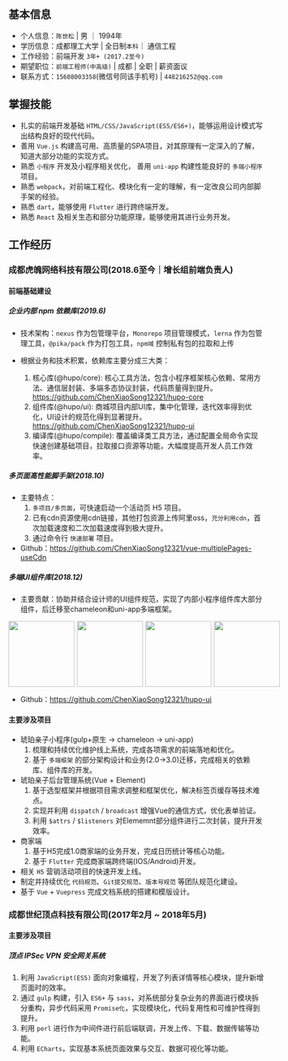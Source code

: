 
## 基本信息

- 个人信息：`陈世松` | 男 ｜ 1994年
- 学历信息：成都理工大学 | 全日制`本科`｜ 通信工程
- 工作经验：前端开发 `3年+ (2017.2至今)`
- 期望职位：`前端工程师(中高级)` | 成都 | 全职 | 薪资面议
- 联系方式：`15608003358`(微信号同该手机号) | `448216252@qq.com`

## 掌握技能

- 扎实的前端开发基础 `HTML/CSS/JavaScript(ES5/ES6+)`，能够运用设计模式写出结构良好的现代代码。
- 善用 `Vue.js` 构建高可用、高质量的SPA项目，对其原理有一定深入的了解，知道大部分功能的实现方式。
- 熟悉 `小程序` 开发及小程序相关优化， 善用 `uni-app` 构建性能良好的 `多端小程序` 项目。
- 熟悉 `webpack`，对前端工程化、模块化有一定的理解，有一定改良公司内部脚手架的经验。
- 熟悉 `dart`，能够使用 `Flutter` 进行跨终端开发。
- 熟悉 `React` 及相关生态和部分功能原理，能够使用其进行业务开发。

## 工作经历

### 成都虎魄网络科技有限公司(2018.6至今｜增长组前端负责人)

#### 前端基础建设

##### 企业内部 npm 依赖库(2019.6)

- 技术架构：`nexus` 作为包管理平台，`Monorepo` 项目管理模式，`lerna` 作为包管理工具，`@pika/pack` 作为打包工具，`npm域` 控制私有包的拉取和上传

- 根据业务和技术积累，依赖库主要分成三大类：
  1. 核心库(@hupo/core): 核心工具方法，包含小程序框架核心依赖、常用方法、通信层封装、多端多态协议封装，代码质量得到提升。<https://github.com/ChenXiaoSong12321/hupo-core>
  2. 组件库(@hupo/ui): 商城项目内部UI库，集中化管理，迭代效率得到优化，UI设计的规范化得到显著提升。<https://github.com/ChenXiaoSong12321/hupo-ui>
  3. 编译库(@hupo/compile): 覆盖编译类工具方法，通过配置全局命令实现快速创建基础项目，拉取接口资源等功能，大幅度提高开发人员工作效率。

##### 多页面高性能脚手架(2018.10)

- 主要特点：
  1. `多项目/多页面`，可快速启动一个活动页 H5 项目。
  2. 已有cdn资源使用cdn链接，其他打包资源上传阿里oss，`充分利用cdn`，首次加载速度和二次加载速度得到极大提升。
  3. 通过命令行 `快速部署` 项目。
- Github：<https://github.com/ChenXiaoSong12321/vue-multiplePages-useCdn>

##### 多端UI组件库(2018.12)

- 主要贡献：协助并结合设计师的UI组件规范，实现了内部小程序组件库大部分组件，后迁移至chameleon和uni-app多端框架。

<div class="third" style="display:flex;">
  <img src="https://mall-admin.hupovip.cn/hp-mall-admin/v1/comm/resource/view?token=850e62043c4e4d4795a31f35b834e490&path=/resource/images/businessmen/152019_0615d8c3-5c95-462b-a8aa-ff0f30c09258.JPG" style="width:130px;margin-right:5px;"/>
  <img src="https://mall-admin.hupovip.cn/hp-mall-admin/v1/comm/resource/view?token=850e62043c4e4d4795a31f35b834e490&path=/resource/images/businessmen/152013_444ad079-9df7-4888-a42c-08b1fe88dbdb.JPG" style="width:130px;margin-right:5px;"/>
  <img src="https://mall-admin.hupovip.cn/hp-mall-admin/v1/comm/resource/view?token=850e62043c4e4d4795a31f35b834e490&path=/resource/images/businessmen/152006_6842b5a7-ea18-4b98-aa6e-ecdf17f15735.JPG"
   style="width:130px;margin-right:5px;"/>
  <img src="https://mall-admin.hupovip.cn/hp-mall-admin/v1/comm/resource/view?token=850e62043c4e4d4795a31f35b834e490&path=/resource/images/businessmen/152016_c3d3550c-0675-493d-8231-580f513acba1.JPG"
   style="width:130px;"/>
</div>

- Github：<https://github.com/ChenXiaoSong12321/hupo-ui>

#### 主要涉及项目

- 琥珀亲子小程序(gulp+原生 -> chameleon -> uni-app)
   1. 梳理和持续优化维护线上系统，完成各项需求的前端落地和优化。
   2. 基于 `多端框架` 的部分架构设计和业务(2.0->3.0)迁移，完成相关的依赖库、组件库的开发。
- 琥珀亲子后台管理系统(Vue + Element)
   1. 基于选型框架并根据项目需求调整和框架优化，解决标签页缓存等技术难点。
   2. 实现并利用 `dispatch` / `broadcast` 增强Vue的通信方式，优化表单验证。
   3. 利用 `$attrs` / `$listeners` 对Elememnt部分组件进行二次封装，提升开发效率。
- 商家端
   1. 基于H5完成1.0商家端的业务开发，完成日历统计等核心功能。
   2. 基于 `Flutter` 完成商家端跨终端(IOS/Android)开发。
- 相关 `H5` 营销活动项目的快速开发上线。
- 制定并持续优化 `代码规范`、`Git提交规范`、`版本号规范` 等团队规范化建设。
- 基于 `Vue` + `Vuepress` 完成文档系统的搭建和模版设计。

### 成都世纪顶点科技有限公司(2017年2月 ~ 2018年5月)

#### 主要涉及项目

##### 顶点 IPSec VPN 安全网关系统

   1. 利用 `JavaScript(ES5)` 面向对象编程，开发了列表详情等核心模块，提升新增页面时的效率。
   2. 通过 `gulp` 构建，引入 `ES6+` 与 `sass`，对系统部分复杂业务的界面进行模块拆分重构，异步代码采用 `Promise化`，实现模块化，代码复用性和可维护性得到提升。
   3. 利用 `perl` 进行作为中间件进行前后端联调，开发上传、下载、数据传输等功能。
   4. 利用 `ECharts`，实现基本系统页面效果与交互、数据可视化等功能。
